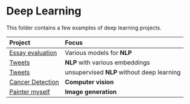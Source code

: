 # Deep Learning  

This folder contains a few examples of deep learning projects.  

| Project | Focus | 
| :---------------------- | :---------------------- |
| [Essay evaluation](https://github.com/IMosia/educational_projects/tree/main/Deep_Learning/essay_evaluation) | Various models for **NLP** |
| [Tweets](https://github.com/IMosia/educational_projects/tree/main/Deep_Learning/kaggle_tweets) | **NLP** with various embeddings |
| [Tweets](https://github.com/IMosia/educational_projects/tree/main/Deep_Learning/BBC_news) | unsupervised **NLP** without deep learning |
| [Cancer Detection](https://github.com/IMosia/educational_projects/tree/main/Deep_Learning/cnn_cancer_predictions) | **Computer vision** |
| [Painter myself](https://github.com/IMosia/educational_projects/tree/main/Deep_Learning/GANs_Monet) | **Image generation** |